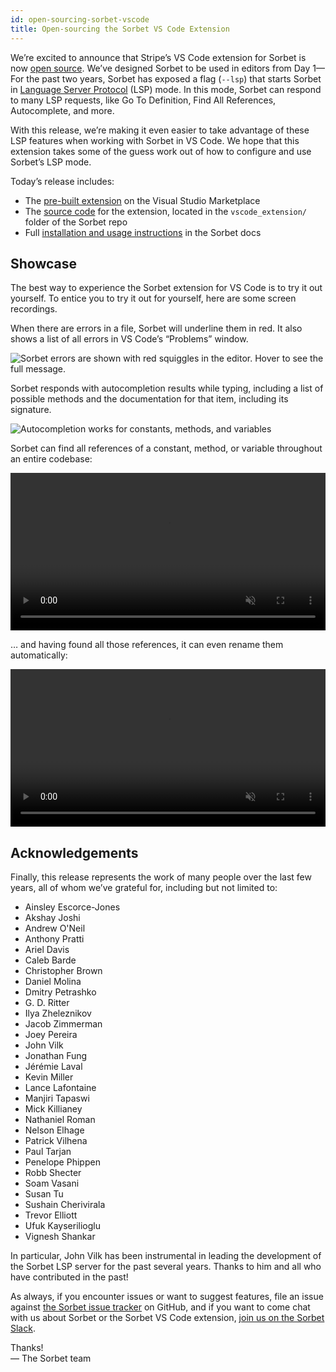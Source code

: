```yaml
---
id: open-sourcing-sorbet-vscode
title: Open-sourcing the Sorbet VS Code Extension
---
```


We’re excited to announce that Stripe’s VS Code extension for Sorbet is now [open source](https://github.com/sorbet/sorbet/tree/master/vscode_extension). We’ve designed Sorbet to be used in editors from Day 1—For the past two years, Sorbet has exposed a flag (`--lsp`) that starts Sorbet in [Language Server Protocol](https://microsoft.github.io/language-server-protocol/) (LSP) mode. In this mode, Sorbet can respond to many LSP requests, like Go To Definition, Find All References, Autocomplete, and more.

With this release, we’re making it even easier to take advantage of these LSP features when working with Sorbet in VS Code. We hope that this extension takes some of the guess work out of how to configure and use Sorbet’s LSP mode.

<!--truncate-->

Today’s release includes:

- The [pre-built extension](https://marketplace.visualstudio.com/items?itemName=sorbet.sorbet-vscode-extension) on the Visual Studio Marketplace
- The [source code](https://github.com/sorbet/sorbet/tree/master/vscode_extension) for the extension, located in the `vscode_extension/` folder of the Sorbet repo
- Full [installation and usage instructions](https://sorbet.org/docs/vscode) in the Sorbet docs

## Showcase

The best way to experience the Sorbet extension for VS Code is to try it out yourself. To entice you to try it out for yourself, here are some screen recordings.

When there are errors in a file, Sorbet will underline them in red. It also shows a list of all errors in VS Code’s “Problems” window.

![Sorbet errors are shown with red squiggles in the editor. Hover to see the full message.](/img/lsp/errorsquiggle_blog.png)

Sorbet responds with autocompletion results while typing, including a list of possible methods and the documentation for that item, including its signature.

![Autocompletion works for constants, methods, and variables](/img/lsp/autocomplete_blog.png)

Sorbet can find all references of a constant, method, or variable throughout an entire codebase:

<p><video autoplay muted loop width="100%" style="display:block;margin-left:auto;margin-right:auto;">
    <source src="/img/lsp/references_blog.mp4" type="video/mp4">
</video></p>

… and having found all those references, it can even rename them automatically:

<p><video autoplay muted loop width="100%" style="display:block;margin-left:auto;margin-right:auto;">
    <source src="/img/lsp/rename_blog.mp4" type="video/mp4">
</video></p>

## Acknowledgements

Finally, this release represents the work of many people over the last few years, all of whom we’ve grateful for, including but not limited to:

- Ainsley Escorce-Jones
- Akshay Joshi
- Andrew O'Neil
- Anthony Pratti
- Ariel Davis
- Caleb Barde
- Christopher Brown
- Daniel Molina
- Dmitry Petrashko
- G. D. Ritter
- Ilya Zheleznikov
- Jacob Zimmerman
- Joey Pereira
- John Vilk
- Jonathan Fung
- Jérémie Laval
- Kevin Miller
- Lance Lafontaine
- Manjiri Tapaswi
- Mick Killianey
- Nathaniel Roman
- Nelson Elhage
- Patrick Vilhena
- Paul Tarjan
- Penelope Phippen
- Robb Shecter
- Soam Vasani
- Susan Tu
- Sushain Cherivirala
- Trevor Elliott
- Ufuk Kayserilioglu
- Vignesh Shankar

In particular, John Vilk has been instrumental in leading the development of the Sorbet LSP server for the past several years. Thanks to him and all who have contributed in the past!

As always, if you encounter issues or want to suggest features, file an issue against [the Sorbet issue tracker](https://github.com/sorbet/sorbet/issues/new/choose) on GitHub, and if you want to come chat with us about Sorbet or the Sorbet VS Code extension, [join us on the Sorbet Slack](https://sorbet.org/slack).

Thanks!\
— The Sorbet team
